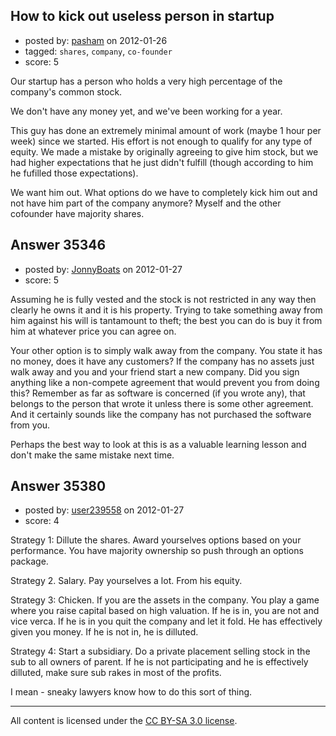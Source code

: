 ## How to kick out useless person in startup

- posted by: [pasham](https://stackexchange.com/users/-1/16009-pasham) on 2012-01-26
- tagged: `shares`, `company`, `co-founder`
- score: 5

Our startup has a person who holds a very high percentage of the company's common stock.

We don't have any money yet, and we've been working for a year.

This guy has done an extremely minimal amount of work (maybe 1 hour per week) since we started. His effort is not enough to qualify for any type of equity. We made a mistake by originally agreeing to give him stock, but we had higher expectations that he just didn't fulfill (though according to him he fufilled those expectations).

We want him out. What options do we have to completely kick him out and not have him part of the company anymore? Myself and the other cofounder have majority shares.


## Answer 35346

- posted by: [JonnyBoats](https://stackexchange.com/users/-1/3100-jonnyboats) on 2012-01-27
- score: 5

Assuming he is fully vested and the stock is not restricted in any way then clearly he owns it and it is his property. Trying to take something away from him against his will is tantamount to theft; the best you can do is buy it from him at whatever price you can agree on.

Your other option is to simply walk away from the company. You state it has no money, does it have any customers? If the company has no assets just walk away and you and your friend start a new company. Did you sign anything like a non-compete agreement that would prevent you from doing this? Remember as far as software is concerned (if you wrote any), that belongs to the person that wrote it unless there is some other agreement. And it certainly sounds like the company has not purchased the software from you.

Perhaps the best way to look at this is as a valuable learning lesson and don't make the same mistake next time.


## Answer 35380

- posted by: [user239558](https://stackexchange.com/users/-1/14373-user239558) on 2012-01-27
- score: 4

Strategy 1: Dillute the shares. Award yourselves options based on your performance. You have majority ownership so push through an options package. 

Strategy 2. Salary. Pay yourselves a lot. From his equity.

Strategy 3: Chicken. If you are the assets in the company. You play a game where you raise capital based on high valuation. If he is in, you are not and vice verca. If he is in you quit the company and let it fold. He has effectively given you money. If he is not in, he is dilluted.

Strategy 4: Start a subsidiary. Do a private placement selling stock in the sub to all owners of parent. If he is not participating and he is effectively dilluted, make sure sub rakes in most of the profits.

I mean - sneaky lawyers know how to do this sort of thing.





---

All content is licensed under the [CC BY-SA 3.0 license](https://creativecommons.org/licenses/by-sa/3.0/).
